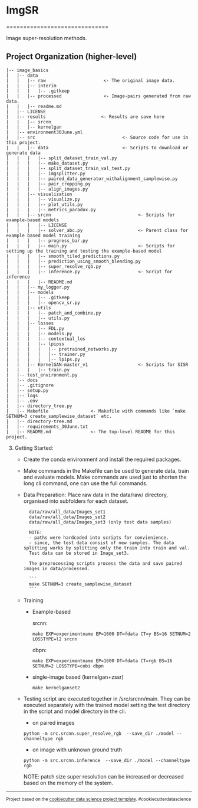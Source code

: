 # ImgSR
==============================

Image super-resolution methods.

Project Organization (higher-level)
------------
    |-- image_basics
    |   |-- data
    |   |   |-- raw                      <- The original image data.
    |   |   |-- interim
    |   |   |   |-- .gitkeep
    |   |   |-- processed                <- Image-pairs generated from raw data.
    |   |   |-- readme.md
    |   |-- LICENSE
    |   |-- results                     <- Results are save here
    |   |   |-- srcnn
    |   |   |-- kernelgan
    |   |-- environment30June.yml
    |   |-- src                                 <- Source code for use in this project.
    |   |   |-- data                            <- Scripts to download or generate data
    |   |   |   |-- split_dataset_train_val.py
    |   |   |   |-- make_dataset.py
    |   |   |   |-- split_dataset_train_val_test.py
    |   |   |   |-- imgsplitter.py
    |   |   |   |-- paired_data_generator_withalignment_samplewise.py
    |   |   |   |-- pair_cropping.py
    |   |   |   |-- align_images.py
    |   |   |-- visualization
    |   |   |   |-- visualize.py
    |   |   |   |-- plot_utils.py
    |   |   |   |-- metrics_paradox.py
    |   |   |-- srcnn                                 <- Scripts for example-based models
    |   |   |   |-- LICENSE
    |   |   |   |-- solver_abc.py                     <- Parent class for example based model training
    |   |   |   |-- progress_bar.py
    |   |   |   |-- main.py                           <- Scripts for setting up the training and testing the example-based model
    |   |   |   |-- smooth_tiled_predictions.py
    |   |   |   |-- prediction_using_smooth_blending.py
    |   |   |   |-- super_resolve_rgb.py
    |   |   |   |-- inference.py                      <- Script for inference
    |   |   |   |-- README.md
    |   |   |-- my_logger.py
    |   |   |-- models
    |   |   |   |-- .gitkeep
    |   |   |   |-- opencv_sr.py
    |   |   |-- utils
    |   |   |   |-- patch_and_combine.py
    |   |   |   |-- utils.py
    |   |   |-- losses
    |   |   |   |-- FDL.py              
    |   |   |   |-- models.py
    |   |   |   |-- contextual_los
    |   |   |   |-- lpipss
    |   |   |   |   |-- pretrained_networks.py
    |   |   |   |   |-- trainer.py
    |   |   |   |   |-- lpips.py
    |   |   |-- KernelGAN-master_v1                   <- Scripts for SISR
    |   |   |   |-- train.py
    |   |-- test_environment.py
    |   |-- docs 
    |   |-- .gitignore
    |   |-- setup.py
    |   |-- logs
    |   |-- .env
    |   |-- directory_tree.py
    |   |-- Makefile                <- Makefile with commands like `make SETNUM=3 create_samplewise_dataset` etc.
    |   |-- directory-tree.md
    |   |-- requirements_30June.txt 
    |   |-- README.md               <- The top-level README for this project.



3. Getting Started:

    - Create the conda environment and install the required packages.

    - Make commands in the Makefile can be used to generate data, train and evaluate models. 
        Make commands are used just to shorten the long cli command, one can use the full commands.
    
    - Data Preparation: Place raw data in the data/raw/ directory, organised into subfolders for each dataset. 

            data/raw/all_data/Images_set1
            data/raw/all_data/Images_set2
            data/raw/all_data/Images_set3 (only test data samples)

            NOTE: 
            - paths were hardcoded into scripts for convienience.
            - since, the test data consist of new samples. The data splitting works by splitting only the train into train and val. 
            Test data can be stored in Image_set3.
            
            The preprocessing scripts process the data and save paired images in data/processed.

            ``` 
            make SETNUM=3 create_samplewise_dataset 
            ``` 

    - Training
        - Example-based

            srcnn: 
            ```
            make EXP=experimentname EP=1600 DT=fdata CT=y BS=16 SETNUM=2 LOSSTYPE=l2 srcnn 
            ```

            dbpn:
            ``` 
            make EXP=experimentname EP=1600 DT=fdata CT=rgb BS=16 SETNUM=2 LOSSTYPE=cobi dbpn
            ```
        - single-image based (kernelgan+zssr)
            ```
            make kernelganset2
            ```
    - Testing script are executed together in /src/srcnn/main.
        They can be executed separately with the trained model setting the test directory in the script and model directory in the cli.
        - on paired images
        ```
        python -m src.srcnn.super_resolve_rgb  --save_dir ./model --channeltype rgb
        ```
        - on image with unknown ground truth
        ```
        python -m src.srcnn.inference  --save_dir ./model --channeltype rgb
        ```
        NOTE: patch size super resolution can be increased or decreased based on the memory of the system.





--------

<p><small>Project based on the <a target="_blank" href="https://drivendata.github.io/cookiecutter-data-science/">cookiecutter data science project template</a>. #cookiecutterdatascience</small></p>
